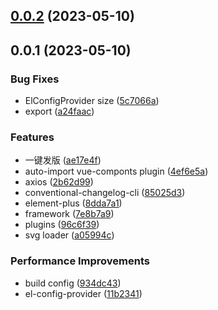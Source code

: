 ## [0.0.2](https://e.coding.net/soul-coder/github/vite-xwk-template/compare/v0.0.1...v0.0.2) (2023-05-10)

## 0.0.1 (2023-05-10)

### Bug Fixes

-   ElConfigProvider size ([5c7066a](https://e.coding.net/soul-coder/github/vite-xwk-template/commits/5c7066ae2844ff72fff840c9716a8669a7e81e05))
-   export ([a24faac](https://e.coding.net/soul-coder/github/vite-xwk-template/commits/a24faac884344f87a95b2cc94e3135cc1987c809))

### Features

-   一键发版 ([ae17e4f](https://e.coding.net/soul-coder/github/vite-xwk-template/commits/ae17e4f0bc50cba5cb8d0986dcc6d5fa8a14ce50))
-   auto-import vue-componts plugin ([4ef6e5a](https://e.coding.net/soul-coder/github/vite-xwk-template/commits/4ef6e5a3a53f17a34a6d9918be7dbefb7d995801))
-   axios ([2b62d99](https://e.coding.net/soul-coder/github/vite-xwk-template/commits/2b62d991c89b10f843520cb77000675cba8fd8be))
-   conventional-changelog-cli ([85025d3](https://e.coding.net/soul-coder/github/vite-xwk-template/commits/85025d37b7d996d2ce90904420e8e3a1758e5f72))
-   element-plus ([8dda7a1](https://e.coding.net/soul-coder/github/vite-xwk-template/commits/8dda7a1d85f63f944af2e209f8f35734f56d403b))
-   framework ([7e8b7a9](https://e.coding.net/soul-coder/github/vite-xwk-template/commits/7e8b7a9594152d0e1f05ec67ff7c005d4ac9c501))
-   plugins ([96c6f39](https://e.coding.net/soul-coder/github/vite-xwk-template/commits/96c6f39030666f2ffd6ccb0f53a22faaea0ff543))
-   svg loader ([a05994c](https://e.coding.net/soul-coder/github/vite-xwk-template/commits/a05994c4bb0732754ef38e67f26562828b91ef95))

### Performance Improvements

-   build config ([934dc43](https://e.coding.net/soul-coder/github/vite-xwk-template/commits/934dc431f2a82ee4622a97788fb948d96a164981))
-   el-config-provider ([11b2341](https://e.coding.net/soul-coder/github/vite-xwk-template/commits/11b2341e68dbf2f040c6dc26f89edf80227bae15))
